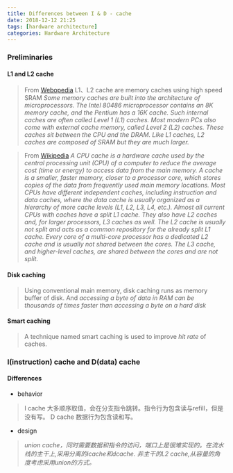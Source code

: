 ```yaml
---
title: Differences between I & D - cache
date: 2018-12-12 21:25
tags: [hardware architecture]
categories: Hardware Architecture
---
```


### Preliminaries

#### L1 and L2 cache 

> From [Webopedia](https://www.webopedia.com/)
> L1、L2 cache are memory caches using high speed SRAM
> *Some memory caches are built into the architecture of microprocessors. The Intel 80486 microprocessor contains an 8K memory cache, and the Pentium has a 16K cache. Such internal caches are often called Level 1 (L1) caches. Most modern PCs also come with external cache memory, called Level 2 (L2) caches. These caches sit between the CPU and the DRAM. Like L1 caches, L2 caches are composed of SRAM but they are much larger.*

> From [Wikipedia](https://en.wikipedia.org/wiki/)
> *A CPU cache is a hardware cache used by the central processing unit (CPU) of a computer to reduce the average cost (time or energy) to access data from the main memory. A cache is a smaller, faster memory, closer to a processor core, which stores copies of the data from frequently used main memory locations. Most CPUs have different independent caches, including instruction and data caches, where the data cache is usually organized as a hierarchy of more cache levels (L1, L2, L3, L4, etc.). Almost all current CPUs with caches have a split L1 cache. They also have L2 caches and, for larger processors, L3 caches as well. The L2 cache is usually not split and acts as a common repository for the already split L1 cache. Every core of a multi-core processor has a dedicated L2 cache and is usually not shared between the cores. The L3 cache, and higher-level caches, are shared between the cores and are not split.*

<!-- more -->

#### Disk caching

> Using conventional main memory, disk caching runs as memory buffer of disk. And *accessing a byte of data in RAM can be thousands of times faster than accessing a byte on a hard disk*

#### Smart caching 

> A technique named smart caching is used to improve _hit rate_ of caches.

###  I(instruction) cache and D(data) cache

#### Differences

- behavior

> I cache 大多顺序取值，会在分支指令跳转。指令行为包含读与refill，但是没有写。
> D cache 数据行为包含读和写。

- design

> *union cache，同时需要数据和指令的访问，端口上是很难实现的。在流水线的主干上,采用分离的icache和dcache. 非主干的L2 cache,从容量的角度考虑采用union的方式。*
